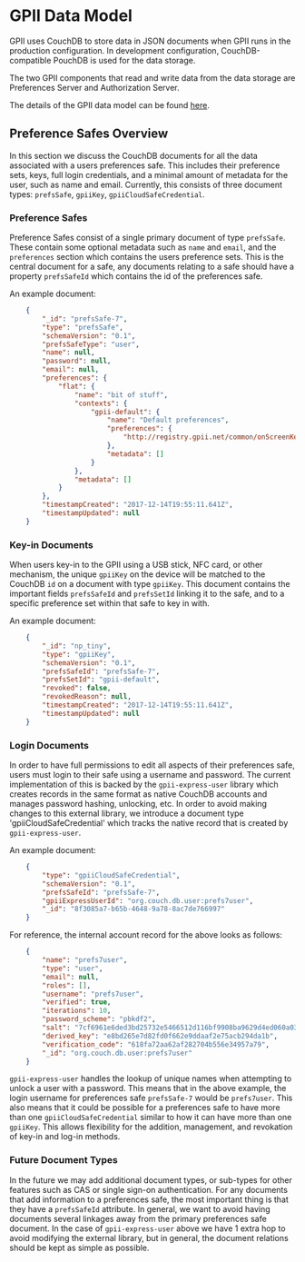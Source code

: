 # GPII Data Model

GPII uses CouchDB to store data in JSON documents when GPII runs in the production configuration. In development
configuration, CouchDB-compatible PouchDB is used for the data storage.

The two GPII components that read and write data from the data storage are Preferences Server and Authorization Server.

The details of the GPII data model can be found [here](https://wiki.gpii.net/w/Keys,_KeyTokens,_and_Preferences).

## Preference Safes Overview

In this section we discuss the CouchDB documents for all the data associated with a users preferences safe. This
includes their preference sets, keys, full login credentials, and a minimal amount of metadata for the user,
such as name and email.  Currently, this consists of three document types: `prefsSafe`, `gpiiKey`,
`gpiiCloudSafeCredential`.

### Preference Safes

Preference Safes consist of a single primary document of type `prefsSafe`. These contain some optional metadata such
as `name` and `email`, and the `preferences` section which contains the users preference sets. This is the central
document for a safe, any documents relating to a safe should have a property `prefsSafeId` which contains the id of
the preferences safe.

An example document:

```json
    {
        "_id": "prefsSafe-7",
        "type": "prefsSafe",
        "schemaVersion": "0.1",
        "prefsSafeType": "user",
        "name": null,
        "password": null,
        "email": null,
        "preferences": {
            "flat": {
                "name": "bit of stuff",
                "contexts": {
                    "gpii-default": {
                        "name": "Default preferences",
                        "preferences": {
                            "http://registry.gpii.net/common/onScreenKeyboard/enabled": true
                        },
                        "metadata": []
                    }
                },
                "metadata": []
            }
        },
        "timestampCreated": "2017-12-14T19:55:11.641Z",
        "timestampUpdated": null
    }
```

### Key-in Documents

When users key-in to the GPII using a USB stick, NFC card, or other mechanism, the unique `gpiiKey` on the device will
be matched to the CouchDB `id` on a document with type `gpiiKey`. This document contains the important fields `prefsSafeId`
and `prefsSetId` linking it to the safe, and to a specific preference set within that safe to key in with.

An example document:

```json
    {
        "_id": "np_tiny",
        "type": "gpiiKey",
        "schemaVersion": "0.1",
        "prefsSafeId": "prefsSafe-7",
        "prefsSetId": "gpii-default",
        "revoked": false,
        "revokedReason": null,
        "timestampCreated": "2017-12-14T19:55:11.641Z",
        "timestampUpdated": null
    }
```

### Login Documents

In order to have full permissions to edit all aspects of their preferences safe, users must login to their safe using a
username and password. The current implementation of this is backed by the `gpii-express-user` library which creates
records in the same format as native CouchDB accounts and manages password hashing, unlocking, etc.  In order to avoid
making changes to this external library, we introduce a document type 'gpiiCloudSafeCredential' which tracks the native
record that is created by `gpii-express-user`.

An example document:

```json
    {
        "type": "gpiiCloudSafeCredential",
        "schemaVersion": "0.1",
        "prefsSafeId": "prefsSafe-7",
        "gpiiExpressUserId": "org.couch.db.user:prefs7user",
        "_id": "8f3085a7-b65b-4648-9a78-8ac7de766997"
    }
```

For reference, the internal account record for the above looks as follows:

```json
    {
        "name": "prefs7user",
        "type": "user",
        "email": null,
        "roles": [],
        "username": "prefs7user",
        "verified": true,
        "iterations": 10,
        "password_scheme": "pbkdf2",
        "salt": "7cf6961e6ded3bd25732e5466512d116bf9908ba9629d4ed060a03a965e5341d",
        "derived_key": "e8bd265e7d82fd0f662e9ddaaf2e75acb294da1b",
        "verification_code": "618fa72aa62af282704b556e34957a79",
        "_id": "org.couch.db.user:prefs7user"
    }
```

`gpii-express-user` handles the lookup of unique names when attempting to unlock a user with a password.
This means that in the above example, the login username for preferences safe `prefsSafe-7` would be `prefs7user`.
This also means that it could be possible for a preferences safe to have more than one `gpiiCloudSafeCredential`
similar to how it can have more than one `gpiiKey`. This allows flexibility for the addition, management, and revokation
of key-in and log-in methods.

### Future Document Types

In the future we may add additional document types, or sub-types for other features such as CAS or single sign-on
authentication. For any documents that add information to a preferences safe, the most important thing is that they
have a `prefsSafeId` attribute. In general, we want to avoid having documents several linkages away from the primary
preferences safe document. In the case of `gpii-express-user` above we have 1 extra hop to avoid modifying the external
library, but in general, the document relations should be kept as simple as possible.
